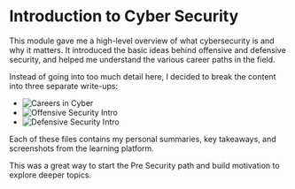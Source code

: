 # Introduction to Cyber Security

This module gave me a high-level overview of what cybersecurity is and why it matters. It introduced the basic ideas behind offensive and defensive security, and helped me understand the various career paths in the field.

Instead of going into too much detail here, I decided to break the content into three separate write-ups:

- ![Careers in Cyber](https://github.com/user-attachments/assets/dd1dd269-e4d8-4ddc-8841-abe40a45188c)
- ![Offensive Security Intro](https://github.com/user-attachments/assets/a5935732-92d1-47df-94cd-65ec0e58f943)
- ![Defensive Security Intro](https://github.com/user-attachments/assets/b19c449b-49fc-4e61-af56-6cdf9c7d3613)

Each of these files contains my personal summaries, key takeaways, and screenshots from the learning platform.

This was a great way to start the Pre Security path and build motivation to explore deeper topics.

